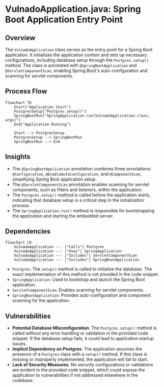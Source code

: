 # VulnadoApplication.java: Spring Boot Application Entry Point

## Overview
The `VulnadoApplication` class serves as the entry point for a Spring Boot application. It initializes the application context and sets up necessary configurations, including database setup through the `Postgres.setup()` method. The class is annotated with `@SpringBootApplication` and `@ServletComponentScan`, enabling Spring Boot's auto-configuration and scanning for servlet components.

## Process Flow
```mermaid
flowchart TD
    Start("Application Start")
    PostgresSetup["Postgres.setup()"]
    SpringBootRun["SpringApplication.run(VulnadoApplication.class, args)"]
    End("Application Running")

    Start --> PostgresSetup
    PostgresSetup --> SpringBootRun
    SpringBootRun --> End
```

## Insights
- The `@SpringBootApplication` annotation combines three annotations: `@Configuration`, `@EnableAutoConfiguration`, and `@ComponentScan`, simplifying Spring Boot application setup.
- The `@ServletComponentScan` annotation enables scanning for servlet components, such as filters and listeners, within the application.
- The `Postgres.setup()` method is called before the application starts, indicating that database setup is a critical step in the initialization process.
- The `SpringApplication.run()` method is responsible for bootstrapping the application and starting the embedded server.

## Dependencies
```mermaid
flowchart LR
    VulnadoApplication --- |"Calls"| Postgres
    VulnadoApplication --- |"Uses"| SpringApplication
    VulnadoApplication --- |"Includes"| ServletComponentScan
    VulnadoApplication --- |"Includes"| SpringBootApplication
```

- `Postgres`: The `setup()` method is called to initialize the database. The exact implementation of this method is not provided in the code snippet.
- `SpringApplication`: Used to bootstrap and launch the Spring Boot application.
- `ServletComponentScan`: Enables scanning for servlet components.
- `SpringBootApplication`: Provides auto-configuration and component scanning for the application.

## Vulnerabilities
- **Potential Database Misconfiguration**: The `Postgres.setup()` method is called without any error handling or validation in the provided code snippet. If the database setup fails, it could lead to application startup issues.
- **Implicit Dependency on Postgres**: The application assumes the presence of a `Postgres` class with a `setup()` method. If this class is missing or improperly implemented, the application will fail to start.
- **Lack of Security Measures**: No security configurations or validations are evident in the provided code snippet, which could expose the application to vulnerabilities if not addressed elsewhere in the codebase.
